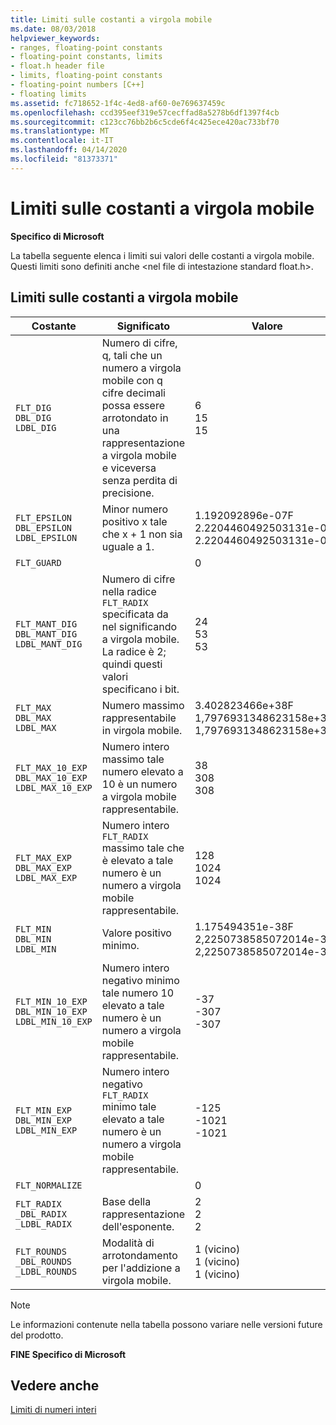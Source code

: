 ```yaml
---
title: Limiti sulle costanti a virgola mobile
ms.date: 08/03/2018
helpviewer_keywords:
- ranges, floating-point constants
- floating-point constants, limits
- float.h header file
- limits, floating-point constants
- floating-point numbers [C++]
- floating limits
ms.assetid: fc718652-1f4c-4ed8-af60-0e769637459c
ms.openlocfilehash: ccd395eef319e57cecffad8a5278b6df1397f4cb
ms.sourcegitcommit: c123cc76bb2b6c5cde6f4c425ece420ac733bf70
ms.translationtype: MT
ms.contentlocale: it-IT
ms.lasthandoff: 04/14/2020
ms.locfileid: "81373371"
---
```

# <a name="floating-limits"></a>Limiti sulle costanti a virgola mobile

**Specifico di Microsoft**

La tabella seguente elenca i limiti sui valori delle costanti a virgola mobile. Questi limiti sono definiti anche \<nel file di intestazione standard float.h>.

## <a name="limits-on-floating-point-constants"></a>Limiti sulle costanti a virgola mobile

|Costante|Significato|Valore|
|--------------|-------------|-----------|
|`FLT_DIG`<br/>`DBL_DIG`<br/>`LDBL_DIG`|Numero di cifre, q, tali che un numero a virgola mobile con q cifre decimali possa essere arrotondato in una rappresentazione a virgola mobile e viceversa senza perdita di precisione.|6<br/>15<br/>15|
|`FLT_EPSILON`<br/>`DBL_EPSILON`<br/>`LDBL_EPSILON`|Minor numero positivo x tale che x + 1 non sia uguale a 1.|1.192092896e-07F<br/>2.2204460492503131e-016<br/>2.2204460492503131e-016|
|`FLT_GUARD`||0|
|`FLT_MANT_DIG`<br/>`DBL_MANT_DIG`<br/>`LDBL_MANT_DIG`|Numero di cifre nella radice `FLT_RADIX` specificata da nel significando a virgola mobile. La radice è 2; quindi questi valori specificano i bit.|24<br/>53<br/>53|
|`FLT_MAX`<br/>`DBL_MAX`<br/>`LDBL_MAX`|Numero massimo rappresentabile in virgola mobile.|3.402823466e+38F<br/>1,7976931348623158e+308<br/>1,7976931348623158e+308|
|`FLT_MAX_10_EXP`<br/>`DBL_MAX_10_EXP`<br/>`LDBL_MAX_10_EXP`|Numero intero massimo tale numero elevato a 10 è un numero a virgola mobile rappresentabile.|38<br/>308<br/>308|
|`FLT_MAX_EXP`<br/>`DBL_MAX_EXP`<br/>`LDBL_MAX_EXP`|Numero intero `FLT_RADIX` massimo tale che è elevato a tale numero è un numero a virgola mobile rappresentabile.|128<br/>1024<br/>1024|
|`FLT_MIN`<br/>`DBL_MIN`<br/>`LDBL_MIN`|Valore positivo minimo.|1.175494351e-38F<br/>2,2250738585072014e-308<br/>2,2250738585072014e-308|
|`FLT_MIN_10_EXP`<br/>`DBL_MIN_10_EXP`<br/>`LDBL_MIN_10_EXP`|Numero intero negativo minimo tale numero 10 elevato a tale numero è un numero a virgola mobile rappresentabile.|-37<br/>-307<br/>-307|
|`FLT_MIN_EXP`<br/>`DBL_MIN_EXP`<br/>`LDBL_MIN_EXP`|Numero intero negativo `FLT_RADIX` minimo tale elevato a tale numero è un numero a virgola mobile rappresentabile.|-125<br/>-1021<br/>-1021|
|`FLT_NORMALIZE`||0|
|`FLT_RADIX`<br/>`_DBL_RADIX`<br/>`_LDBL_RADIX`|Base della rappresentazione dell'esponente.|2<br/>2<br/>2|
|`FLT_ROUNDS`<br/>`_DBL_ROUNDS`<br/>`_LDBL_ROUNDS`|Modalità di arrotondamento per l'addizione a virgola mobile.|1 (vicino)<br/>1 (vicino)<br/>1 (vicino)|

> [!NOTE]
> Le informazioni contenute nella tabella possono variare nelle versioni future del prodotto.

**FINE Specifico di Microsoft**

## <a name="see-also"></a>Vedere anche

[Limiti di numeri interi](../cpp/integer-limits.md)
